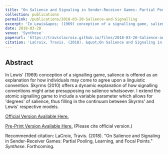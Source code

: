 ```yaml
---
title: "On Salience and Signaling in Sender-Receiver Games: Partial Pooling, Learning, and Focal Points"
collection: publications
permalink: /publications/2018-03-20-Salience-and-Signalling
excerpt: 'In Lewis&apos; (1969) conception of a signalling game, salience is offered as an explanation for how individuals may come to agree upon a linguistic convention. Skyrms (2010) offers a dynamic explanation of how signalling conventions might arise presupposing no salience whatsoever. I extend the atomic signalling game to include a variable parameter which allows for &apos;degrees&apos; of salience, thus filling in the continuum between Skyrms&apos; and Lewis&apos; respective models.'
date: 2018-03-20
venue: 'Synthese'
paperurl: 'https://travislacroix.github.io/files/2018-03-20-Salience-and-Signalling.pdf'
citation: 'LaCroix, Travis. (2018). &quot;On Salience and Signaling in Sender-Receiver Games: Partial-Pooling, Learning, and Focal Points.&quot; <i>Synthese 1</i>. Forthcoming.'
---
```


## Abstract

In Lewis&apos; (1969) conception of a signalling game, salience is offered as an explanation for how individuals may come to agree upon a linguistic convention. Skyrms (2010) offers a dynamic explanation of how signalling conventions might arise presupposing no salience whatsoever. I extend the atomic signalling game to include a variable parameter which allows for &apos;degrees&apos; of salience, thus filling in the continuum between Skyrms&apos; and Lewis&apos; respective models.

[Official Version Available Here.](https://doi.org/10.1007/s11229-018-1766-z "Salience and Signaling, Synthese")

[Pre-Print Version Available Here.](https://travislacroix.github.io/files/2018-03-20-Salience-and-Signalling.pdf "Salience and Signaling, Pre-Print") (Please cite official version.)

Recommended citation: LaCroix, Travis. (2018). "On Salience and Signaling in Sender-Receiver Games: Partial Pooling, Learning, and Focal Points." _Synthese_. Forthcoming.
